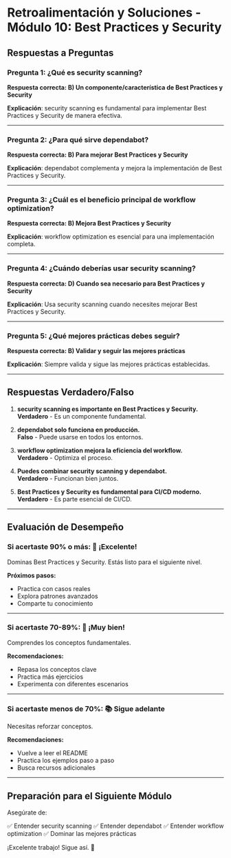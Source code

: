 # Retroalimentación y Soluciones - Módulo 10: Best Practices y Security

## Respuestas a Preguntas

### Pregunta 1: ¿Qué es security scanning?
**Respuesta correcta: B) Un componente/característica de Best Practices y Security**

**Explicación**: security scanning es fundamental para implementar Best Practices y Security de manera efectiva.

---

### Pregunta 2: ¿Para qué sirve dependabot?
**Respuesta correcta: B) Para mejorar Best Practices y Security**

**Explicación**: dependabot complementa y mejora la implementación de Best Practices y Security.

---

### Pregunta 3: ¿Cuál es el beneficio principal de workflow optimization?
**Respuesta correcta: B) Mejora Best Practices y Security**

**Explicación**: workflow optimization es esencial para una implementación completa.

---

### Pregunta 4: ¿Cuándo deberías usar security scanning?
**Respuesta correcta: D) Cuando sea necesario para Best Practices y Security**

**Explicación**: Usa security scanning cuando necesites mejorar Best Practices y Security.

---

### Pregunta 5: ¿Qué mejores prácticas debes seguir?
**Respuesta correcta: B) Validar y seguir las mejores prácticas**

**Explicación**: Siempre valida y sigue las mejores prácticas establecidas.

---

## Respuestas Verdadero/Falso

1. **security scanning es importante en Best Practices y Security.**  
   **Verdadero** - Es un componente fundamental.

2. **dependabot solo funciona en producción.**  
   **Falso** - Puede usarse en todos los entornos.

3. **workflow optimization mejora la eficiencia del workflow.**  
   **Verdadero** - Optimiza el proceso.

4. **Puedes combinar security scanning y dependabot.**  
   **Verdadero** - Funcionan bien juntos.

5. **Best Practices y Security es fundamental para CI/CD moderno.**  
   **Verdadero** - Es parte esencial de CI/CD.

---

## Evaluación de Desempeño

### Si acertaste 90% o más: 🌟 ¡Excelente!
Dominas Best Practices y Security. Estás listo para el siguiente nivel.

**Próximos pasos:**
- Practica con casos reales
- Explora patrones avanzados
- Comparte tu conocimiento

---

### Si acertaste 70-89%: 💪 ¡Muy bien!
Comprendes los conceptos fundamentales.

**Recomendaciones:**
- Repasa los conceptos clave
- Practica más ejercicios
- Experimenta con diferentes escenarios

---

### Si acertaste menos de 70%: 📚 Sigue adelante
Necesitas reforzar conceptos.

**Recomendaciones:**
- Vuelve a leer el README
- Practica los ejemplos paso a paso
- Busca recursos adicionales

---

## Preparación para el Siguiente Módulo

Asegúrate de:

✅ Entender security scanning
✅ Entender dependabot
✅ Entender workflow optimization
✅ Dominar las mejores prácticas

¡Excelente trabajo! Sigue así. 🚀
